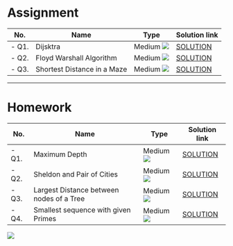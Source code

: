 # Assignment

| No.   | Name                        | Type                                                        | Solution link                                                                    |
|-------|-----------------------------|-------------------------------------------------------------|----------------------------------------------------------------------------------|
| - Q1. | Dijsktra                    | Medium [![](https://img.shields.io/badge/-MEDIUM-yellow)]() | [SOLUTION](src/main/java/com/scaler/dsa/assignment/Dijsktra.java)                |
| - Q2. | Floyd Warshall Algorithm    | Medium [![](https://img.shields.io/badge/-MEDIUM-yellow)]() | [SOLUTION](src/main/java/com/scaler/dsa/assignment/FloydWarshallAlgorithm.java)  |
| - Q3. | Shortest Distance in a Maze | Medium [![](https://img.shields.io/badge/-MEDIUM-yellow)]() | [SOLUTION](src/main/java/com/scaler/dsa/assignment/ShortestDistanceinaMaze.java) |

*** 

# Homework

| No.   | Name                                     | Type                                                        | Solution link                                                                             |
|-------|------------------------------------------|-------------------------------------------------------------|-------------------------------------------------------------------------------------------|
| - Q1. | Maximum Depth                            | Medium [![](https://img.shields.io/badge/-MEDIUM-yellow)]() | [SOLUTION](src/main/java/com/scaler/dsa/homework/MaximumDepth.java)                       |
| - Q2. | Sheldon and Pair of Cities               | Medium [![](https://img.shields.io/badge/-MEDIUM-yellow)]() | [SOLUTION](src/main/java/com/scaler/dsa/homework/SheldonandPairofCities.java)             |
| - Q3. | Largest Distance between nodes of a Tree | Medium [![](https://img.shields.io/badge/-MEDIUM-yellow)]() | [SOLUTION](src/main/java/com/scaler/dsa/homework/LargestDistancebetweennodesofaTree.java) |
| - Q4. | Smallest sequence with given Primes      | Medium [![](https://img.shields.io/badge/-MEDIUM-yellow)]() | [SOLUTION](src/main/java/com/scaler/dsa/homework/SmallestsequencewithgivenPrimes.java)    |

[![](https://img.shields.io/badge/github-blue?style=for-the-badge)](https://github.com/pashmash372)
